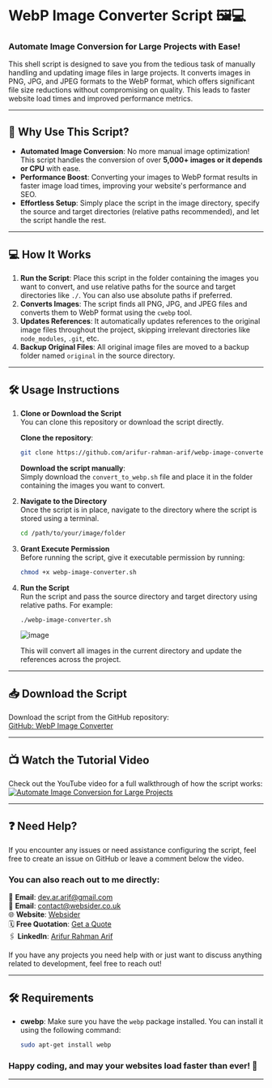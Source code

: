 # WebP Image Converter Script 🖼️💻

### Automate Image Conversion for Large Projects with Ease!

This shell script is designed to save you from the tedious task of manually handling and updating image files in large projects. It converts images in PNG, JPG, and JPEG formats to the WebP format, which offers significant file size reductions without compromising on quality. This leads to faster website load times and improved performance metrics.

---

## 🎯 **Why Use This Script?**

- **Automated Image Conversion**: No more manual image optimization! This script handles the conversion of over **5,000+ images or it depends or CPU** with ease.
- **Performance Boost**: Converting your images to WebP format results in faster image load times, improving your website's performance and SEO.
- **Effortless Setup**: Simply place the script in the image directory, specify the source and target directories (relative paths recommended), and let the script handle the rest.

---

## 💻 **How It Works**

1. **Run the Script**: Place this script in the folder containing the images you want to convert, and use relative paths for the source and target directories like `./`. You can also use absolute paths if preferred.
2. **Converts Images**: The script finds all PNG, JPG, and JPEG files and converts them to WebP format using the `cwebp` tool.
3. **Updates References**: It automatically updates references to the original image files throughout the project, skipping irrelevant directories like `node_modules`, `.git`, etc.
4. **Backup Original Files**: All original image files are moved to a backup folder named `original` in the source directory.

---

## 🛠️ **Usage Instructions**

1. **Clone or Download the Script**  
   You can clone this repository or download the script directly.

   **Clone the repository**:  
   ```bash
   git clone https://github.com/arifur-rahman-arif/webp-image-converter.git
   ```

   **Download the script manually**:  
   Simply download the `convert_to_webp.sh` file and place it in the folder containing the images you want to convert.

2. **Navigate to the Directory**  
   Once the script is in place, navigate to the directory where the script is stored using a terminal.

   ```bash
   cd /path/to/your/image/folder
   ```

3. **Grant Execute Permission**  
   Before running the script, give it executable permission by running:

   ```bash
   chmod +x webp-image-converter.sh
   ```

4. **Run the Script**  
   Run the script and pass the source directory and target directory using relative paths. For example:

   ```bash
   ./webp-image-converter.sh
   ```
   ![image](https://github.com/user-attachments/assets/275076a2-edf4-443a-b0b8-2283668284ec)


   This will convert all images in the current directory and update the references across the project.

---

## 📥 **Download the Script**

Download the script from the GitHub repository:  
[GitHub: WebP Image Converter](https://github.com/arifur-rahman-arif/webp-image-converter)

---

## 📺 **Watch the Tutorial Video**

Check out the YouTube video for a full walkthrough of how the script works:  
[![Automate Image Conversion for Large Projects](https://img.youtube.com/vi/s84YpAl8zKg/0.jpg)](https://www.youtube.com/watch?v=s84YpAl8zKg)

---

## ❓ **Need Help?**

If you encounter any issues or need assistance configuring the script, feel free to create an issue on GitHub or leave a comment below the video.

### You can also reach out to me directly:
📧 **Email**: dev.ar.arif@gmail.com  
📧 **Email**: contact@websider.co.uk  
🌐 **Website**: [Websider](https://www.websider.co.uk/)  
🗓️ **Free Quotation**: [Get a Quote](https://www.websider.co.uk/get-a-quote)  
🖇️ **LinkedIn**: [Arifur Rahman Arif](https://www.linkedin.com/in/arifur-rahman-arif-51222a1b8/)

If you have any projects you need help with or just want to discuss anything related to development, feel free to reach out!

---

## 🛠️ **Requirements**

- **cwebp**: Make sure you have the `webp` package installed. You can install it using the following command:

  ```bash
  sudo apt-get install webp
  ```

### Happy coding, and may your websites load faster than ever! 🚀

---
